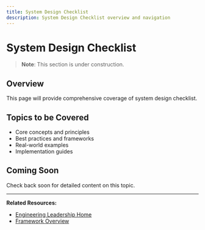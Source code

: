 ```yaml
---
title: System Design Checklist
description: System Design Checklist overview and navigation
---
```


# System Design Checklist

> **Note**: This section is under construction.

## Overview

This page will provide comprehensive coverage of system design checklist.

## Topics to be Covered

- Core concepts and principles
- Best practices and frameworks
- Real-world examples
- Implementation guides

## Coming Soon

Check back soon for detailed content on this topic.

---

**Related Resources:**
- [Engineering Leadership Home](../../engineering-leadership/)
- [Framework Overview](../../engineering-leadership/framework-index.md)
